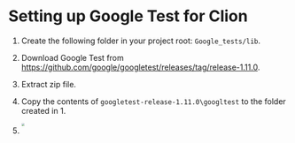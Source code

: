# Setting up Google Test for Clion

1. Create the following folder in your project root: `Google_tests/lib`.

2. Download Google Test from https://github.com/google/googletest/releases/tag/release-1.11.0. 

3. Extract zip file.

4. Copy the contents of `googletest-release-1.11.0\googltest` to the folder created in 1.

   <img src="/Users/paul/Repos/tree/wiki/images/Screenshot 2021-12-30 at 13.08.13.png" style="zoom:30%;" />

5. 